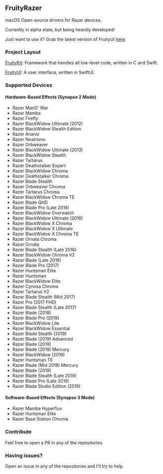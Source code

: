 ## FruityRazer

macOS Open-source drivers for Razer devices.

Currently in alpha state, but being heavilly developed!

Just want to use it? Grab the latest version of FruityUI [here](https://github.com/FruityRazer/FruityUI/releases).

### Project Layout

[FruityKit](https://github.com/FruityRazer/FruityKit): Framework that handles all low-level code, written in C and Swift.

[FruityUI](https://github.com/FruityRazer/FruityUI): A user interface, written in SwiftUI.

### Supported Devices

#### Hardware-Based Effects (Synapse 2 Mode)

 - Razer ManO' War
 - Razer Mamba
 - Razer Firefly
 - Razer BlackWidow Ultimate (2012)
 - Razer BlackWidow Stealth Edition
 - Razer Anansi
 - Razer Nostromo
 - Razer Orbweaver
 - Razer BlackWidow Ultimate (2013)
 - Razer BlackWidow Stealth
 - Razer Tartarus
 - Razer Deathstalker Expert
 - Razer BlackWidow Chroma
 - Razer Deathstalker Chroma
 - Razer Blade Stealth
 - Razer Orbweaver Chroma
 - Razer Tartarus Chroma
 - Razer BlackWidow Chroma TE
 - Razer Blade QHD
 - Razer Blade Pro (Late 2016)
 - Razer BlackWidow Overwatch
 - Razer BlackWidow Ultimate (2016)
 - Razer BlackWidow X Chroma
 - Razer BlackWidow X Ultimate
 - Razer BlackWidow X Chroma TE
 - Razer Ornata Chroma
 - Razer Ornata
 - Razer Blade Stealth (Late 2016)
 - Razer BlackWidow Chroma V2
 - Razer Blade (Late 2016)
 - Razer Blade Pro (2017)
 - Razer Huntsman Elite
 - Razer Huntsman
 - Razer BlackWidow Elite
 - Razer Cynosa Chroma
 - Razer Tartarus V2
 - Razer Blade Stealth (Mid 2017)
 - Razer Pro (2017 FHD)
 - Razer Blade Stealth (Late 2017)
 - Razer Blade (2018)
 - Razer Blade Pro (2019)
 - Razer BlackWidow Lite
 - Razer BlackWidow Essential
 - Razer Blade Stealth (2019)
 - Razer Blade (2019) Advanced
 - Razer Blade (2019)
 - Razer Blade (2019) Mercury
 - Razer BlackWidow (2019)
 - Razer Huntsman TE
 - Razer Blade (Mid 2019) Mercury
 - Razer Blade (2019)
 - Razer Blade Stealth (Late 2019)
 - Razer Blade Pro (Late 2019)
 - Razer Blade Studio Edition (2019)

#### Software-Based Effects (Synapse 3 Mode)

 - Razer Mamba Hyperflux
 - Razer Huntsman Elite
 - Razer Base Station Chroma

### Contribute

Feel free to open a PR in any of the repositories.

### Having issues?

Open an issue in any of the repositories and I'll try to help.
